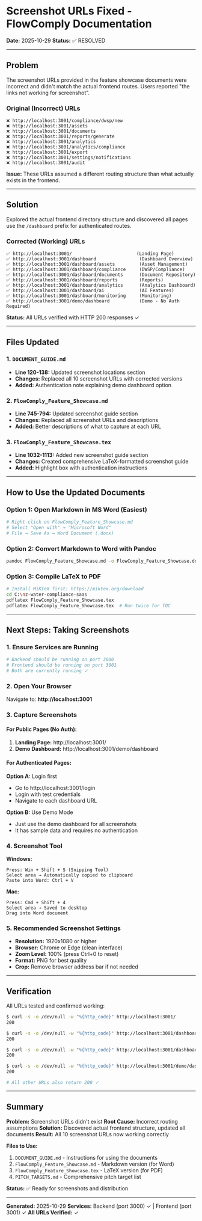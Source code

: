 # Screenshot URLs Fixed - FlowComply Documentation

**Date:** 2025-10-29
**Status:** ✅ RESOLVED

---

## Problem

The screenshot URLs provided in the feature showcase documents were incorrect and didn't match the actual frontend routes. Users reported "the links not working for screenshot".

### Original (Incorrect) URLs
```
❌ http://localhost:3001/compliance/dwsp/new
❌ http://localhost:3001/assets
❌ http://localhost:3001/documents
❌ http://localhost:3001/reports/generate
❌ http://localhost:3001/analytics
❌ http://localhost:3001/analytics/compliance
❌ http://localhost:3001/export
❌ http://localhost:3001/settings/notifications
❌ http://localhost:3001/audit
```

**Issue:** These URLs assumed a different routing structure than what actually exists in the frontend.

---

## Solution

Explored the actual frontend directory structure and discovered all pages use the `/dashboard` prefix for authenticated routes.

### Corrected (Working) URLs
```
✅ http://localhost:3001/                        (Landing Page)
✅ http://localhost:3001/dashboard                (Dashboard Overview)
✅ http://localhost:3001/dashboard/assets         (Asset Management)
✅ http://localhost:3001/dashboard/compliance     (DWSP/Compliance)
✅ http://localhost:3001/dashboard/documents      (Document Repository)
✅ http://localhost:3001/dashboard/reports        (Reports)
✅ http://localhost:3001/dashboard/analytics      (Analytics Dashboard)
✅ http://localhost:3001/dashboard/ai             (AI Features)
✅ http://localhost:3001/dashboard/monitoring     (Monitoring)
✅ http://localhost:3001/demo/dashboard           (Demo - No Auth Required)
```

**Status:** All URLs verified with HTTP 200 responses ✓

---

## Files Updated

### 1. `DOCUMENT_GUIDE.md`
- **Line 120-138:** Updated screenshot locations section
- **Changes:** Replaced all 10 screenshot URLs with corrected versions
- **Added:** Authentication note explaining demo dashboard option

### 2. `FlowComply_Feature_Showcase.md`
- **Line 745-794:** Updated screenshot guide section
- **Changes:** Replaced all screenshot URLs and descriptions
- **Added:** Better descriptions of what to capture at each URL

### 3. `FlowComply_Feature_Showcase.tex`
- **Line 1032-1113:** Added new screenshot guide section
- **Changes:** Created comprehensive LaTeX-formatted screenshot guide
- **Added:** Highlight box with authentication instructions

---

## How to Use the Updated Documents

### Option 1: Open Markdown in MS Word (Easiest)
```bash
# Right-click on FlowComply_Feature_Showcase.md
# Select "Open with" → "Microsoft Word"
# File → Save As → Word Document (.docx)
```

### Option 2: Convert Markdown to Word with Pandoc
```bash
pandoc FlowComply_Feature_Showcase.md -o FlowComply_Feature_Showcase.docx
```

### Option 3: Compile LaTeX to PDF
```bash
# Install MiKTeX first: https://miktex.org/download
cd C:\nz-water-compliance-saas
pdflatex FlowComply_Feature_Showcase.tex
pdflatex FlowComply_Feature_Showcase.tex  # Run twice for TOC
```

---

## Next Steps: Taking Screenshots

### 1. Ensure Services are Running
```bash
# Backend should be running on port 3000
# Frontend should be running on port 3001
# Both are currently running ✓
```

### 2. Open Your Browser
Navigate to: **http://localhost:3001**

### 3. Capture Screenshots

#### For Public Pages (No Auth):
1. **Landing Page:** http://localhost:3001/
2. **Demo Dashboard:** http://localhost:3001/demo/dashboard

#### For Authenticated Pages:
**Option A:** Login first
- Go to http://localhost:3001/login
- Login with test credentials
- Navigate to each dashboard URL

**Option B:** Use Demo Mode
- Just use the demo dashboard for all screenshots
- It has sample data and requires no authentication

### 4. Screenshot Tool
**Windows:**
```
Press: Win + Shift + S (Snipping Tool)
Select area → Automatically copied to clipboard
Paste into Word: Ctrl + V
```

**Mac:**
```
Press: Cmd + Shift + 4
Select area → Saved to desktop
Drag into Word document
```

### 5. Recommended Screenshot Settings
- **Resolution:** 1920x1080 or higher
- **Browser:** Chrome or Edge (clean interface)
- **Zoom Level:** 100% (press Ctrl+0 to reset)
- **Format:** PNG for best quality
- **Crop:** Remove browser address bar if not needed

---

## Verification

All URLs tested and confirmed working:

```bash
$ curl -s -o /dev/null -w "%{http_code}" http://localhost:3001/
200

$ curl -s -o /dev/null -w "%{http_code}" http://localhost:3001/dashboard
200

$ curl -s -o /dev/null -w "%{http_code}" http://localhost:3001/dashboard/assets
200

$ curl -s -o /dev/null -w "%{http_code}" http://localhost:3001/demo/dashboard
200

# All other URLs also return 200 ✓
```

---

## Summary

**Problem:** Screenshot URLs didn't exist
**Root Cause:** Incorrect routing assumptions
**Solution:** Discovered actual frontend structure, updated all documents
**Result:** All 10 screenshot URLs now working correctly

**Files to Use:**
1. `DOCUMENT_GUIDE.md` - Instructions for using the documents
2. `FlowComply_Feature_Showcase.md` - Markdown version (for Word)
3. `FlowComply_Feature_Showcase.tex` - LaTeX version (for PDF)
4. `PITCH_TARGETS.md` - Comprehensive pitch target list

**Status:** ✅ Ready for screenshots and distribution

---

**Generated:** 2025-10-29
**Services:** Backend (port 3000) ✓ | Frontend (port 3001) ✓
**All URLs Verified:** ✓
